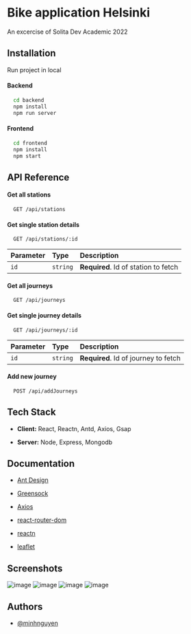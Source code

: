 # Bike application Helsinki

An excercise of Solita Dev Academic 2022

## Installation

Run project in local

#### Backend

```bash
  cd backend
  npm install
  npm run server
```

#### Frontend

```bash
  cd frontend
  npm install
  npm start
```



## API Reference

#### Get all stations

```http
  GET /api/stations
```



#### Get single station details

```http
  GET /api/stations/:id
```

| Parameter | Type     | Description                       |
| :-------- | :------- | :-------------------------------- |
| `id`      | `string` | **Required**. Id of station to fetch |


#### Get all journeys

```http
  GET /api/journeys
```

#### Get single journey details

```http
  GET /api/journeys/:id
```

| Parameter | Type     | Description                       |
| :-------- | :------- | :-------------------------------- |
| `id`      | `string` | **Required**. Id of journey to fetch |

#### Add new journey
```http
  POST /api/addJourneys
```



## Tech Stack

- **Client:** React, Reactn, Antd, Axios, Gsap

- **Server:** Node, Express, Mongodb



## Documentation

- [Ant Design](https://ant.design/)

- [Greensock](https://greensock.com/gsap/)

- [Axios](https://www.npmjs.com/package/axios)

- [react-router-dom](https://reactrouter.com/docs/en/v6/getting-started/tutorial)

- [reactn](https://www.npmjs.com/package/reactn)

- [leaflet](https://react-leaflet.js.org/)




## Screenshots
![image](https://user-images.githubusercontent.com/85005930/181729933-c141058e-acb2-4c4b-8a41-4d5dd15b30ab.png)
![image](https://user-images.githubusercontent.com/85005930/181730183-d3f44324-d5c9-49ff-8479-1132906b8b5b.png)
![image](https://user-images.githubusercontent.com/85005930/181730232-2dccf43e-f0d0-477d-b6d6-a897e20d8982.png)
![image](https://user-images.githubusercontent.com/85005930/181732082-ec07f115-1be8-4eda-b617-ebc883dd4633.png)



## Authors

- [@minhnguyen](https://github.com/fishdev20)


